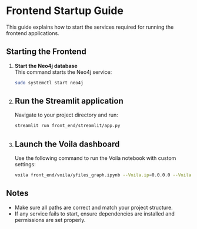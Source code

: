 # Frontend Startup Guide

This guide explains how to start the services required for running the frontend applications.

## Starting the Frontend

1. **Start the Neo4j database**  
   This command starts the Neo4j service:

   ```bash
   sudo systemctl start neo4j
   ```

2. ## Run the Streamlit application

    Navigate to your project directory and run:

    ```bash
    streamlit run front_end/streamlit/app.py
    ```

3. ## Launch the Voila dashboard

    Use the following command to run the Voila notebook with custom settings:

    ```bash
    voila front_end/voila/yfiles_graph.ipynb --Voila.ip=0.0.0.0 --Voila.tornado_settings="{'headers':{'Content-Security-Policy':'frame-ancestors *'}}"
    ```

## Notes

* Make sure all paths are correct and match your project structure.
* If any service fails to start, ensure dependencies are installed and permissions are set properly.
